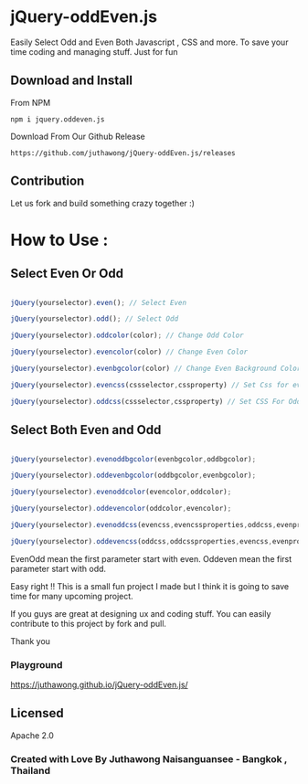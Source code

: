 # jQuery-oddEven.js
Easily Select Odd and Even Both Javascript , CSS and more. To save your time coding and managing stuff. Just for fun
## Download and Install
From NPM
```
npm i jquery.oddeven.js
```

Download From Our Github Release
```
https://github.com/juthawong/jQuery-oddEven.js/releases
```
## Contribution

Let us fork and build something crazy together :)

# How to Use :

## Select Even Or Odd
```javascript

jQuery(yourselector).even(); // Select Even 

jQuery(yourselector).odd(); // Select Odd 

jQuery(yourselector).oddcolor(color); // Change Odd Color 

jQuery(yourselector).evencolor(color) // Change Even Color 

jQuery(yourselector).evenbgcolor(color) // Change Even Background Color 

jQuery(yourselector).evencss(cssselector,cssproperty) // Set Css for even 

jQuery(yourselector).oddcss(cssselector,cssproperty) // Set CSS For Odd 
```

## Select Both Even and Odd
```javascript

jQuery(yourselector).evenoddbgcolor(evenbgcolor,oddbgcolor); 

jQuery(yourselector).oddevenbgcolor(oddbgcolor,evenbgcolor); 

jQuery(yourselector).evenoddcolor(evencolor,oddcolor);

jQuery(yourselector).oddevencolor(oddcolor,evencolor);

jQuery(yourselector).evenoddcss(evencss,evencssproperties,oddcss,evenproperties) ; 

jQuery(yourselector).oddevencss(oddcss,oddcssproperties,evencss,evenproperties) ;
```

EvenOdd mean the first parameter start with even.
Oddeven mean the first parameter start with odd.

Easy right !! This is a small fun project I made but I think it is going to save time for many upcoming project.

If you guys are great at designing ux and coding stuff. You can easily contribute to this project by fork and pull. 

Thank you

### Playground
https://juthawong.github.io/jQuery-oddEven.js/


## Licensed
Apache 2.0

### Created with Love By Juthawong Naisanguansee - Bangkok , Thailand
